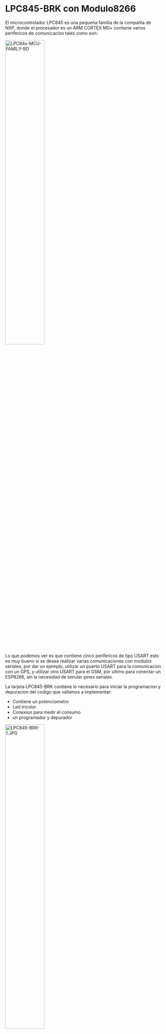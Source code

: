 # LPC845-BRK con Modulo8266

El microcontrolador LPC845 es una pequeña familia de la compañia de NXP, donde el procesador es un ARM CORTEX M0+ contiene varios perifericos de comunicacion tales como son:

<a href="https://www.nxp.com/assets/images/en/block-diagrams"><img src="https://www.nxp.com/assets/images/en/block-diagrams/LPC84x-MCU-FAMILY-BD.jpg" alt="LPC84x-MCU-FAMILY-BD" border="0" width="50%" height="50%"></a>

Lo que podemos ver es que contiene cinco perifericos de tipo USART esto es muy bueno si se desea realizar varias comunicaciones con modulos seriales, por dar un ejemplo, utilizar un puerto USART para la comunicacion con un GPS, y utilizar otro USART para el GSM, por ultimo para conectar un ESP8266, sin la necesidad de simular pines seriales.

La tarjeta LPC845-BRK contiene lo necesario para iniciar la programacion y depuracion del codigo que vallamos a implementar:

* Contiene un potenciometro
* Led tricolor
* Conexion para medir el consumo
* un programador y depurador

<a href="https://www.nxp.com/assets/images/en/dev-board-image"><img src="https://www.nxp.com/assets/images/en/dev-board-image/LPC845-BRK-1.JPG" alt="LPC845-BRK-1.JPG" border="0" width="50%" height="50%"></a>
<a href="https://www.nxp.com/assets/images/en/block-diagrams"><img src="https://www.nxp.com/assets/images/en/block-diagrams/LPC845-BRK-BD2.png" alt="LPC845-BRK-BD2.png.JPG" border="0" width="50%" height="50%"></a>

## ESP8266

<a href="https://upload.wikimedia.org/wikipedia/commons/8/84"><img src="https://upload.wikimedia.org/wikipedia/commons/8/84/ESP-01.jpg" alt="ESP-01.jpg" border="0" width="50%" height="50%"></a>

Este modulo contiene un stack completo de TCP/IP y UDP, donde nos permitiriá realizar servidores WEB, la imagen de arriba contiene solamente 8 pines de los cuales son los siguientes:

<a href="https://circuits4you.com/wp-content/uploads/2016/12/ESP-01-Pin-Out.png"><img src="https://circuits4you.com/wp-content/uploads/2016/12/ESP-01-Pin-Out.png" alt="ESP-01-Pin-Out.png" border="0"></a>

El GPIO0 nos permite entrar en modo de actualizar el firmware del cual para ello se requiere que el pin este bajo (0 volts) cuando se realize un reset de poder o por el PIN de RESET.
En nuestro caso vamos a utilizarlo para realizar un servidor web, donde la comunicacion sera por serial hacia el microcontrolador LPC845, para intercambiar informacion utilizaremos los comandos AT, del cual podemos encontrar informacion en la pagina oficial de ESPRESSIF.

https://www.espressif.com/sites/default/files/documentation/4a-esp8266_at_instruction_set_en.pdf

Los comandos de Inicializacion que se utiliza en el codigo principal del LPC845 son los siguientes:

* AT+RST\r\n : Nos permite reiniciar el esp8266 sin necesidad de utilizar el pin fisico.
* AT+ATE0\r\n : Elimina el eco de cada mensaje enviado
* AT\r\n : Validamos que no tenga ECO y tambien que el sistema esta funcionando
* AT+CWMODE_CUR=1\r\n : Pondemos en modo estacion para realizar la conexion a un router de WIFI.
* AT+CWJAP_CUR="SSID","PWD"\r\n : Nos conectamos a la red WIFI que tenemos de nuestro codigo.
* AT+CIPSTATUS\r\n : Preguntamos si ya tenemos IP del router asignados al dispositivo
* AT+CIPMUX=1\r\n : Multiples Conexiones
* AT+CIPSERVER=1,80\r\n : Iniciamos el servidor web (HTTP) en el puerto 80
* AT+CIPSTO=30\r\n : Si el cliente se conecta solamente estara disponible por 30 segundos la conexion

Ahora bien, la pagina que vallamos a utilizar se encuentra almacenada en el lpc845 como un arreglo, cuando el cliente entra a la IP del servidor en algun navegador, se enviara la pagina como una respuesta.

<img src="https://i.ibb.co/71K2SKz/servidor-web.jpg" alt="servidor-web" border="0">

